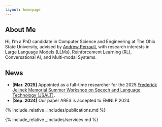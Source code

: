```yaml
---
layout: homepage
---
```


## About Me

Hi, I’m a PhD candidate in Computer Science and Engineering at The Ohio State University, advised by [Andrew Perrault](https://aperrault.github.io/), with research interests in Large Language Models (LLMs), Reinforcement Learning (RL), Conversational AI, and Multi-modal Systems.


## News
- **[Mar. 2025]** Appointed as a full-time researcher for the 2025 [Frederick Jelinek Memorial Summer Workshop on Speech and Language Technology (JSALT)](https://www.clsp.jhu.edu/workshops/).
- **[Sep. 2024]** Our paper ARES is accepted to EMNLP 2024.


{% include_relative _includes/publications.md %}

{% include_relative _includes/services.md %}
